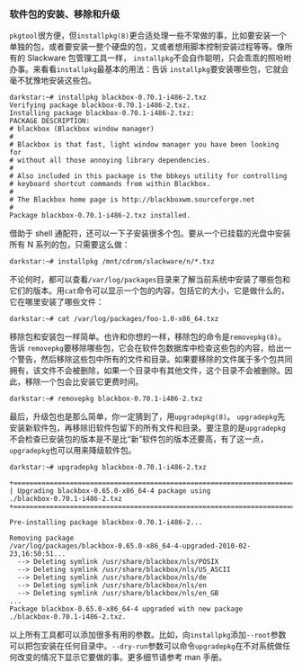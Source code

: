 ### 软件包的安装、移除和升级

`pkgtool`很方便，但`installpkg(8)`更合适处理一些不常做的事，比如要安装一个单独的包，或者要安装一整个硬盘的包，又或者想用脚本控制安装过程等等。像所有的 Slackware 包管理工具一样， `installpkg`不会自作聪明，只会乖乖的照吩咐办事。来看看`installpkg`最基本的用法：告诉 `installpkg`要安装哪些包，它就会毫不犹豫地安装这些包。

```
darkstar:~# installpkg blackbox-0.70.1-i486-2.txz
Verifying package blackbox-0.70.1-i486-2.txz.
Installing package blackbox-0.70.1-i486-2.txz:
PACKAGE DESCRIPTION:
# blackbox (Blackbox window manager)
#
# Blackbox is that fast, light window manager you have been looking for
# without all those annoying library dependencies.
#
# Also included in this package is the bbkeys utility for controlling
# keyboard shortcut commands from within Blackbox.
#
# The Blackbox home page is http://blackboxwm.sourceforge.net
#
Package blackbox-0.70.1-i486-2.txz installed.
```

借助于 shell 通配符，还可以一下子安装很多个包。要从一个已挂载的光盘中安装所有 N 系列的包，只需要这么做：

```
darkstar:~# installpkg /mnt/cdrom/slackware/n/*.txz
```

不论何时，都可以查看`/var/log/packages`目录来了解当前系统中安装了哪些包和它们的版本。用`cat`命令可以显示一个包的内容，包括它的大小，它是做什么的，它在哪里安装了哪些文件：

```
darkstar:~# cat /var/log/packages/foo-1.0-x86_64.txz
```

移除包和安装包一样简单。也许和你想的一样，移除包的命令是`removepkg(8)`。告诉 `removepkg`要移除哪些包，它会在软件包数据库中检查这些包的内容，给出一个警告，然后移除这些包中所有的文件和目录。如果要移除的文件属于多个包共同拥有，该文件不会被删除，如果一个目录中有其他文件，这个目录不会被删除。因此，移除一个包会比安装它更费时间。

```
darkstar:~# removepkg blackbox-0.70.1-i486-2.txz
```

最后，升级包也是那么简单，你一定猜到了，用`upgradepkg(8)`。 `upgradepkg`先安装新软件包，再移除旧软件包留下的所有文件和目录。要注意的是`upgradepkg`不会检查已安装包的版本是不是比“新”软件包的版本还要高，有了这一点，`upgradepkg`也可以用来降级软件包。

```
darkstar:~# upgradepkg blackbox-0.70.1-i486-2.txz

+==============================================================================
| Upgrading blackbox-0.65.0-x86_64-4 package using
./blackbox-0.70.1-i486-2.txz
+==============================================================================

Pre-installing package blackbox-0.70.1-i486-2...

Removing package
/var/log/packages/blackbox-0.65.0-x86_64-4-upgraded-2010-02-23,16:50:51...
  --> Deleting symlink /usr/share/blackbox/nls/POSIX
  --> Deleting symlink /usr/share/blackbox/nls/US_ASCII
  --> Deleting symlink /usr/share/blackbox/nls/de
  --> Deleting symlink /usr/share/blackbox/nls/en
  --> Deleting symlink /usr/share/blackbox/nls/en_GB
...
Package blackbox-0.65.0-x86_64-4 upgraded with new package
./blackbox-0.70.1-i486-2.txz.
```

以上所有工具都可以添加很多有用的参数。比如，向`installpkg`添加`--root`参数可以把包安装在任何目录中。`--dry-run`参数可以命令`upgradepkg`在不对系统做任何改变的情况下显示它要做的事。更多细节请参考 man 手册。

